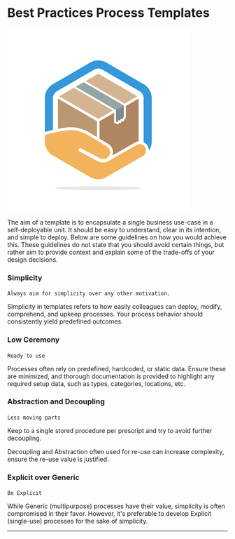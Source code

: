 # Best Practices Process Templates

![Local Image](./template.jpg)

The aim of a template is to encapsulate a single business use-case in a self-deployable unit. It should be easy to understand, clear in its intention, and simple to deploy. Below are some guidelines on how you would achieve this. These guidelines do not state that you should avoid certain things, but rather aim to provide context and explain some of the trade-offs of your design decisions.


### Simplicity

`Always aim for simplicity over any other motivation.`

Simplicity in templates refers to how easily colleagues can deploy, modify, comprehend, and upkeep processes. 
Your process behavior should consistently yield predefined outcomes.

### Low Ceremony

`Ready to use`

Processes often rely on predefined, hardcoded, or static data. Ensure these are minimized, and thorough documentation is provided to highlight any required setup data, such as types, categories, locations, etc.

### Abstraction and Decoupling

`Less moving parts`

Keep to a single stored procedure per prescript and try to avoid further decoupling.

Decoupling and Abstraction often used for re-use can increase complexity, ensure the re-use value is justified.


### Explicit over Generic

`Be Explicit`

While Generic (multipurpose) processes have their value, simplicity is often compromised in their favor. 
However, it's preferable to develop Explicit (single-use) processes for the sake of simplicity.


-----
